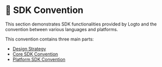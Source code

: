 # 📃 SDK Convention

This section demonstrates SDK functionalities provided by Logto and the convention between various languages and platforms.

This convention contains three main parts:

- [Design Strategy](./design-strategy.md)
- [Core SDK Convention](./core-sdk-convention.mdx)
- [Platform SDK Convention](./platform-sdk-convention.mdx)
